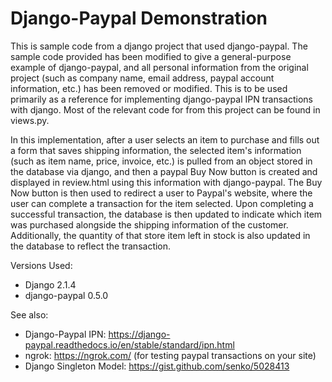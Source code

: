 # Django-Paypal Demonstration
This is sample code from a django project that used django-paypal. The sample code provided has been modified to give a general-purpose example of django-paypal, and all personal information from the original project (such as company name, email address, paypal account information, etc.) has been removed or modified. This is to be used primarily as a reference for implementing django-paypal IPN transactions with django. Most of the relevant code for from this project can be found in views.py.

In this implementation, after a user selects an item to purchase and fills out a form that saves shipping information, the selected item's information (such as item name, price, invoice, etc.) is pulled from an object stored in the database via django, and then a paypal Buy Now button is created and displayed in review.html using this information with django-paypal. The Buy Now button is then used to redirect a user to Paypal's website, where the user can complete a transaction for the item selected. Upon completing a successful transaction, the database is then updated to indicate which item was purchased alongside the shipping information of the customer. Additionally, the quantity of that store item left in stock is also updated in the database to reflect the transaction.

Versions Used:
- Django 2.1.4
- django-paypal 0.5.0 

See also:
- Django-Paypal IPN: https://django-paypal.readthedocs.io/en/stable/standard/ipn.html
- ngrok: https://ngrok.com/ (for testing paypal transactions on your site)
- Django Singleton Model: https://gist.github.com/senko/5028413
